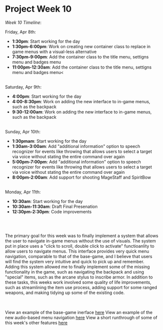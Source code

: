 <h1>Project Week 10</h1>

<i>Week 10 Timeline</i>: 
<br>

Friday, Apr 8th: 
<ul>
  <li><b>1:30pm</b>: Start working for the day</li>
  <li><b>1:30pm-6:00pm</b>: Work on creating new container class to replace in game menus with a visual-less alternative</li>
  <li><b>7:30pm-9:00pm</b>: Add the container class to the title menu, settigns menu and badges menu</li>
  <li><b>11:00pm-12:30am</b>: Add the container class to the title menu, settigns menu and badges menu<</li>
 
</ul>
<br>
Saturday, Apr 9th: 
<ul>
  <li><b>4:00pm</b>: Start working for the day</li>
  <li><b>4:00-8:30pm</b>: Work on adding the new interface to in-game menus, such as the backpack</li>
  <li><b>9:30-12:00am</b>: Work on adding the new interface to in-game menus, such as the backpack</li>
</ul>
<br>
Sunday, Apr 10th: 
<ul>
  <li><b>1:30pmam</b>: Start working for the day</li>
  <li><b>1:30am-3:00am</b>: Add "additional information" option to speech recognizer for events like throwing that allows users to select a target via voice without stating the entire command over again </li>
  <li><b>5:00pm-7:00pm</b>: Add "additional information" option to speech recognizer for events like throwing that allows users to select a target via voice without stating the entire command over again</li>
  <li><b>8:00pm-2:00am</b>: Add support for shooting MageStaff and SpiritBow</li>
</ul>
<br>
Monday, Apr 11th: 
<ul>
  <li><b>10:30am</b>: Start working for the day</li>
  <li><b>10:30am-11:30am</b>: Draft Final Presenation</li>
  <li><b>12:30pm-2:30pm</b>: Code improvements</li>
 </ul>

 <br>
 <br>
 
 <p>
The primary goal for this week was to finally implement a system that allows the user to navigate in-game menus without the use of visuals. The system put in place uses a "click to scroll, double click to activate" functioanlity to allow users to navigate menus. 
This interface provides very quick menu navigation, comparable to that of the base-game, and I believe that users will find the system very intuitive and quick to pick up and remember. Adding this system allowed me to finally implement some of the missing functionality in the game, 
  such as navigating the backpack and using "special" items, such as the arcane stylus to inscribe armor. In addition to these tasks, this weeks work involved some quality of life improvements, such as streamlining the item use process, adding support for some ranged weapons, and 
  making tidying up some of the existing code.  
</p>


<br>
<br>
View an example of the base-game inerface <a href="https://drive.google.com/file/d/1IJkhWlTSfpbBXmZ-Ivpymt8EgmHAPns5/view?usp=sharing">here</a>
View an example of the new audio-based menu navigation <a href="https://drive.google.com/file/d/1ItwP1-yPCv7jqQ3UEzMXz_pm82X9CHPP/view?usp=sharing">here</a>
View a short runthrough of some of this week's other features <a href="">here</a>
